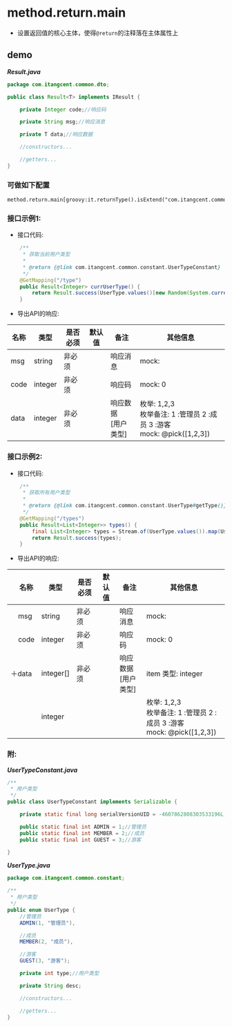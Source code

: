 # method.return.main

- 设置返回值的核心主体，使得`@return`的注释落在主体属性上

## demo

***Result.java***

```java
package com.itangcent.common.dto;

public class Result<T> implements IResult {

    private Integer code;//响应码

    private String msg;//响应消息

    private T data;//响应数据

    //constructors...

    //getters...
}
```

### 可做如下配置

```properties
method.return.main[groovy:it.returnType().isExtend("com.itangcent.common.dto.Result")]=data
```

### 接口示例1:

- 接口代码:

```java
    /**
     * 获取当前用户类型
     *
     * @return {@link com.itangcent.common.constant.UserTypeConstant}
     */
    @GetMapping("/type")
    public Result<Integer> currUserType() {
        return Result.success(UserType.values()[new Random(System.currentTimeMillis()).nextInt(UserType.values().length)].getType());
    }
```

- 导出API的响应:

| 名称 | 类型 | 是否必须 | 默认值 | 备注 | 其他信息 |
| --- | --- | --- | --- | --- | --- |
| msg |	string | 非必须 |  | 响应消息 | mock: |
| code | integer | 非必须 |  | 响应码 | mock: 0 |
| data | integer | 非必须 |  | 响应数据<br>[用户类型] | 枚举: 1,2,3<br>枚举备注: 1 :管理员 2 :成员 3 :游客<br>mock: @pick([1,2,3]) |


### 接口示例2:

- 接口代码:

```java
    /**
     * 获取所有用户类型
     *
     * @return {@link com.itangcent.common.constant.UserType#getType()}
     */
    @GetMapping("/types")
    public Result<List<Integer>> types() {
        final List<Integer> types = Stream.of(UserType.values()).map(UserType::getType).collect(Collectors.toList());
        return Result.success(types);
    }
```

- 导出API的响应:

| &nbsp;&nbsp;&nbsp;&nbsp;名称 | 类型 | 是否必须 | 默认值 | 备注 | 其他信息 |
| --- | --- | --- | --- | --- | --- |
| &nbsp;&nbsp;&nbsp;&nbsp;msg |	string | 非必须 |  | 响应消息 | mock: |
| &nbsp;&nbsp;&nbsp;&nbsp;code | integer | 非必须 |  | 响应码 | mock: 0 |
| ＋data | integer[] | 非必须 |  | 响应数据<br>[用户类型] | item 类型: integer |
|   | integer  |   |  |   | 枚举: 1,2,3<br>枚举备注: 1 :管理员 2 :成员 3 :游客<br>mock: @pick([1,2,3]) |

### 附:

***UserTypeConstant.java***

```java
/**
 * 用户类型
 */
public class UserTypeConstant implements Serializable {

    private static final long serialVersionUID = -4607862808303533196L;

    public static final int ADMIN = 1;//管理员
    public static final int MEMBER = 2;//成员
    public static final int GUEST = 3;//游客

}
```

***UserType.java***

```java
package com.itangcent.common.constant;

/**
 * 用户类型
 */
public enum UserType {
    //管理员
    ADMIN(1, "管理员"),

    //成员
    MEMBER(2, "成员"),

    //游客
    GUEST(3, "游客");

    private int type;//用户类型

    private String desc;

    //constructors...

    //getters...
}
```